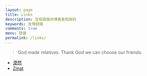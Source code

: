 ```yaml
---
layout: page
title: Links
description: 没有链接的博客是孤独的
keywords: 友情链接
comments: true
menu: 链接
permalink: /links/
---
```


> God made relatives. Thank God we can choose our friends.

* [漠然](https://github.com/mritd)
* [Zmat](https://github.com/zmat)


